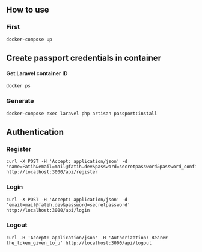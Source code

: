 ## How to use

### First
    docker-compose up
    
## Create passport credentials in container
#### Get Laravel container ID
    docker ps

### Generate 
    docker-compose exec laravel php artisan passport:install

## Authentication
### Register
    curl -X POST -H 'Accept: application/json' -d 'name=Fatih&email=mail@fatih.dev&password=secretpassword&password_confirmation=secretpassword' http://localhost:3000/api/register
    
### Login
    curl -X POST -H 'Accept: application/json' -d 'email=mail@fatih.dev&password=secretpassword' http://localhost:3000/api/login

### Logout
    curl -H 'Accept: application/json' -H 'Authorization: Bearer the_token_given_to_u' http://localhost:3000/api/logout
